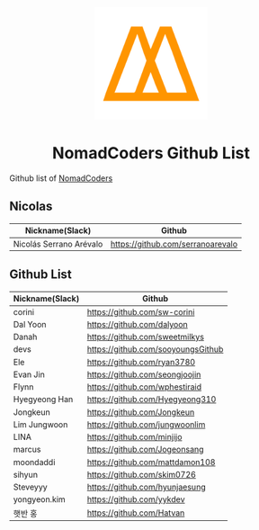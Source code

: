<div align="center">
<a href="https://academy.nomadcoders.co" alt="NomadCoders Academy">
  <img src="./images/NomadCoders.png" width="200" height="200">
</a>

# NomadCoders Github List

</div>

Github list of [NomadCoders](https://academy.nomadcoders.co)

## Nicolas

| Nickname(Slack)         | Github                            |
| ----------------------- | --------------------------------- |
| Nicolás Serrano Arévalo | https://github.com/serranoarevalo |

## Github List

| Nickname(Slack) | Github                             |
| --------------- | ---------------------------------- |
| corini          | https://github.com/sw-corini       |
| Dal Yoon        | https://github.com/dalyoon         |
| Danah           | https://github.com/sweetmilkys     |
| devs            | https://github.com/sooyoungsGithub |
| Ele             | https://github.com/ryan3780        |
| Evan Jin        | https://github.com/seongjoojin     |
| Flynn           | https://github.com/wphestiraid     |
| Hyegyeong Han   | https://github.com/Hyegyeong310    |
| Jongkeun        | https://github.com/Jongkeun        |
| Lim Jungwoon    | https://github.com/jungwoonlim     |
| LINA            | https://github.com/minjijo         |
| marcus          | https://github.com/Jogeonsang      |
| moondaddi       | https://github.com/mattdamon108    |
| sihyun          | https://github.com/skim0726        |
| Steveyyy        | https://github.com/hyunjaesung     |
| yongyeon.kim    | https://github.com/yykdev          |
| 햇반 홍         | https://github.com/Hatvan          |
